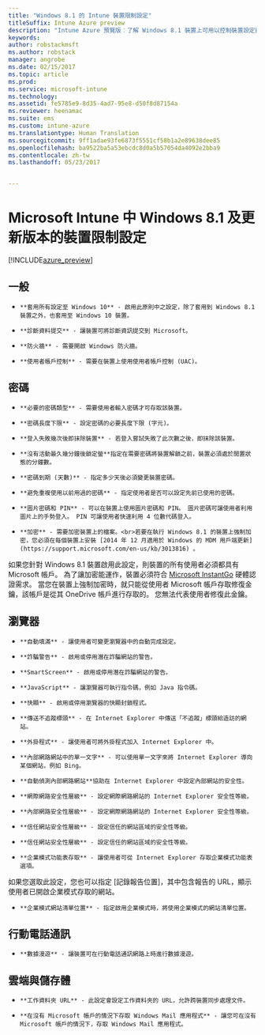 ```yaml
---
title: "Windows 8.1 的 Intune 裝置限制設定"
titleSuffix: Intune Azure preview
description: "Intune Azure 預覽版︰了解 Windows 8.1 裝置上可用以控制裝置設定與功能的 Intune 設定。"
keywords: 
author: robstackmsft
ms.author: robstack
manager: angrobe
ms.date: 02/15/2017
ms.topic: article
ms.prod: 
ms.service: microsoft-intune
ms.technology: 
ms.assetid: fe5785e9-8d35-4ad7-95e8-d50f8d87154a
ms.reviewer: heenamac
ms.suite: ems
ms.custom: intune-azure
ms.translationtype: Human Translation
ms.sourcegitcommit: 9ff1adae93fe6873f5551cf58b1a2e89638dee85
ms.openlocfilehash: ba9522ba5a53ebcdc8d0a5b57054da4092e2bba9
ms.contentlocale: zh-tw
ms.lasthandoff: 05/23/2017


---
```


# <a name="windows-81-and-later-device-restriction-settings-in-microsoft-intune"></a>Microsoft Intune 中 Windows 8.1 及更新版本的裝置限制設定

[!INCLUDE[azure_preview](./includes/azure_preview.md)]

## <a name="general"></a>一般
-     **套用所有設定至 Windows 10** - 啟用此原則中之設定，除了套用到 Windows 8.1 裝置之外，也套用至 Windows 10 裝置。
-     **診斷資料提交** - 讓裝置可將診斷資訊提交到 Microsoft。
-     **防火牆** - 需要開啟 Windows 防火牆。
-     **使用者帳戶控制** - 需要在裝置上使用使用者帳戶控制 (UAC)。
## <a name="password"></a>密碼
-     **必要的密碼類型** - 需要使用者輸入密碼才可存取該裝置。
-     **密碼長度下限** - 設定密碼的必要長度下限 (字元)。
-     **登入失敗幾次後即抹除裝置** - 若登入嘗試失敗了此次數之後，即抹除該裝置。
-     **沒有活動最久幾分鐘後鎖定螢**指定在需要密碼將裝置解鎖之前，裝置必須處於閒置狀態的分鐘數。
-     **密碼到期 (天數)** - 指定多少天後必須變更裝置密碼。
-     **避免重複使用以前用過的密碼** - 指定使用者是否可以設定先前已使用的密碼。
-     **圖片密碼和 PIN** - 可以在裝置上使用圖片密碼和 PIN。 圖片密碼可讓使用者利用圖片上的手勢登入。 PIN 可讓使用者快速利用 4 位數代碼登入。
-     **加密** - 需要加密裝置上的檔案。<br>若要在執行 Windows 8.1 的裝置上強制加密，您必須在每個裝置上安裝 [2014 年 12 月適用於 Windows 的 MDM 用戶端更新](https://support.microsoft.com/en-us/kb/3013816) 。
如果您針對 Windows 8.1 裝置啟用此設定，則裝置的所有使用者必須都具有 Microsoft 帳戶。
為了讓加密能運作，裝置必須符合 [Microsoft InstantGo](https://blogs.windows.com/windowsexperience/2014/06/19/instantgo-a-better-way-to-sleep/#IBHULcTfI4PokO8X.97) 硬體認證需求。
當您在裝置上強制加密時，就只能從使用者 Microsoft 帳戶存取修復金鑰，該帳戶是從其 OneDrive 帳戶進行存取的。 您無法代表使用者修復此金鑰。     



## <a name="browser"></a>瀏覽器
-     **自動填滿** - 讓使用者可變更瀏覽器中的自動完成設定。
-     **詐騙警告** - 啟用或停用潛在詐騙網站的警告。
-     **SmartScreen** - 啟用或停用潛在詐騙網站的警告。
-     **JavaScript** - 讓瀏覽器可執行指令碼，例如 Java 指令碼。
-     **快顯** - 啟用或停用瀏覽器的快顯封鎖程式。
-     **傳送不追蹤標頭** - 在 Internet Explorer 中傳送「不追蹤」標頭給造訪的網站。
-     **外掛程式** - 讓使用者可將外掛程式加入 Internet Explorer 中。
-     **內部網路網站中的單一文字** - 可以使用單一文字來將 Internet Explorer 導向某個網站，例如 Bing。
-     **自動偵測內部網路網站**協助在 Internet Explorer 中設定內部網站的安全性。
-     **網際網路安全性層級** - 設定網際網路網站的 Internet Explorer 安全性等級。
-     **內部網路安全性層級** - 設定網際網路網站的 Internet Explorer 安全性等級。
-     **信任網站安全性層級** - 設定信任的網站區域的安全性等級。
-     **信任網站安全性層級** - 設定信任的網站區域的安全性等級。
-     **企業模式功能表存取** - 讓使用者可從 Internet Explorer 存取企業模式功能表選項。
如果您選取此設定，您也可以指定 [記錄報告位置]，其中包含報告的 URL，顯示使用者已開啟企業模式存取的網站。
-     **企業模式網站清單位置** - 指定啟用企業模式時，將使用企業模式的網站清單位置。
## <a name="cellular"></a>行動電話通訊
-     **數據漫遊** - 讓裝置可在行動電話通訊網路上時進行數據漫遊。
## <a name="cloud-and-storage"></a>雲端與儲存體
-     **工作資料夾 URL** - 此設定會設定工作資料夾的 URL，允許跨裝置同步處理文件。
-     **在沒有 Microsoft 帳戶的情況下存取 Windows Mail 應用程式** - 讓您可在沒有 Microsoft 帳戶的情況下，存取 Windows Mail 應用程式。     

